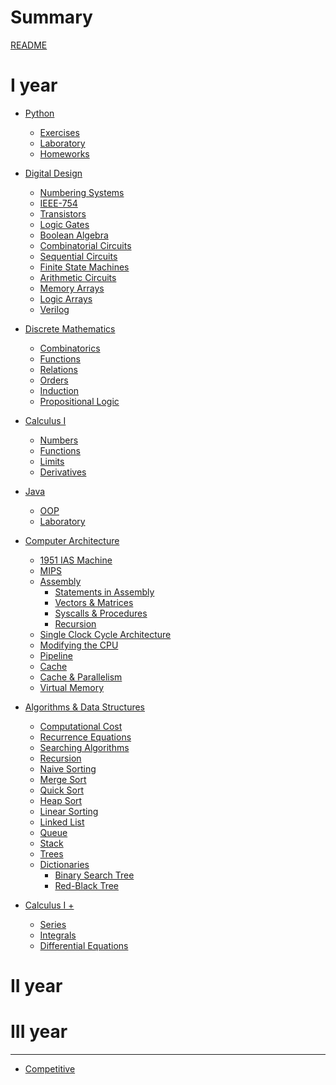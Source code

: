 # Summary

[README](../README.md)

# I year

- [Python]()
    - [Exercises]()
    - [Laboratory]()
    - [Homeworks]()
- [Digital Design]()
    - [Numbering Systems]()
    - [IEEE-754]()
    - [Transistors]()
    - [Logic Gates]()
    - [Boolean Algebra]()
    - [Combinatorial Circuits]()
        <!-- - [Tristates, Muxes, Decoders]() -->
        <!-- - [Timing]() -->
    - [Sequential Circuits]()
    - [Finite State Machines]()
        <!-- - [Timing]() -->
    - [Arithmetic Circuits]()
    - [Memory Arrays]()
    - [Logic Arrays]()
    - [Verilog]()
- [Discrete Mathematics]()
    - [Combinatorics]()
    - [Functions]()
    - [Relations]()
    - [Orders]()
    - [Induction]()
    - [Propositional Logic]()
- [Calculus I]()
    - [Numbers]()
    - [Functions]()
    - [Limits]()
    - [Derivatives]()
- [Java](./java/java.md)
    - [OOP]()
    - [Laboratory]()
- [Computer Architecture](./assembly/computer-architecture.md)
    - [1951 IAS Machine](./assembly/ias-machine.md)
    - [MIPS](./assembly/mips.md)
    - [Assembly](./assembly/assembly.md)
        - [Statements in Assembly]()
        - [Vectors & Matrices]()
        - [Syscalls & Procedures]()
        - [Recursion]()
    - [Single Clock Cycle Architecture]()
    - [Modifying the CPU]()
    - [Pipeline]()
    - [Cache](./assembly/cache.md)
    - [Cache & Parallelism](./assembly/cache-parallelism.md)
    - [Virtual Memory]()
- [Algorithms & Data Structures](./algorithms/README.md)
    - [Computational Cost](./algorithms/computational-cost.md)
    - [Recurrence Equations](./algorithms/recurrence-equations.md)
    - [Searching Algorithms](./algorithms/searching-algorithms.md)
    - [Recursion](./algorithms/recursion.md)
    - [Naive Sorting](./algorithms/naive-sorting.md)
    - [Merge Sort]()
    - [Quick Sort]()
    - [Heap Sort]()
    - [Linear Sorting]()
    - [Linked List]()
    - [Queue]()
    - [Stack]()
    - [Trees]()
    - [Dictionaries]()
        - [Binary Search Tree]()
        - [Red-Black Tree]()

- [Calculus I +]()
    - [Series]()
    - [Integrals]()
    - [Differential Equations]()

# II year 
# III year

---

- [Competitive]()
